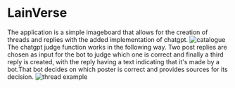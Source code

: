 # LainVerse
The application is a simple imageboard that allows for the creation of threads and replies with the added implementation of chatgpt.
![catalogue](https://github.com/D2S03/imageBoardGPT/assets/94651035/6b067fe6-09b8-4df8-ae55-b4d4c360ed8e)
The chatgpt judge function works in the following way.
Two post replies are chosen as input for the bot to judge which one is correct and finally a third reply is created, with the reply having a text indicating that it's made by a bot.That bot decides on which poster is correct and provides sources for its decision.
![thread example](https://github.com/D2S03/imageBoardGPT/assets/94651035/106ee732-c90e-4fc9-b558-bcbcc3b1450e)

